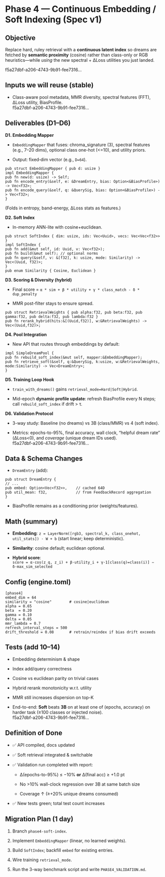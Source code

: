 # **Phase 4 — Continuous Embedding / Soft Indexing (Spec v1)**

## **Objective**

Replace hard, ruley retrieval with a **continuous latent index** so dreams are fetched by **semantic proximity** (cosine) rather than class-only or RGB heuristics—while *using* the new spectral \+ ΔLoss utilities you just landed.

f5a27dbf-a206-4743-9b91-fee7316…

## **Inputs we will reuse (stable)**

* Class-aware pool metadata, MMR diversity, spectral features (FFT), ΔLoss utility, BiasProfile.  
   f5a27dbf-a206-4743-9b91-fee7316…

## **Deliverables (D1–D6)**

**D1. Embedding Mapper**

* `EmbeddingMapper` that fuses: chroma\_signature (3), spectral features (e.g., 7–20 dims), optional class one-hot (\<=10), and utility priors.

* Output: fixed‐dim vector (e.g., `D=64`).

`pub struct EmbeddingMapper { pub d: usize }`  
`impl EmbeddingMapper {`  
    `pub fn new(d: usize) -> Self;`  
    `pub fn encode_entry(&self, e: &DreamEntry, bias: Option<&BiasProfile>) -> Vec<f32>;`  
    `pub fn encode_query(&self, q: &QuerySig, bias: Option<&BiasProfile>) -> Vec<f32>;`  
`}`

(Folds in entropy, band-energy, ΔLoss stats as features.)

**D2. Soft Index**

* In-memory ANN-lite with cosine+euclidean.

`pub struct SoftIndex { dim: usize, ids: Vec<Uuid>, vecs: Vec<Vec<f32>> }`  
`impl SoftIndex {`  
    `pub fn add(&mut self, id: Uuid, v: Vec<f32>);`  
    `pub fn build(&mut self); // optional norms`  
    `pub fn query(&self, v: &[f32], k: usize, mode: Similarity) -> Vec<(Uuid, f32)>;`  
`}`  
`pub enum Similarity { Cosine, Euclidean }`

**D3. Scoring & Diversity (hybrid)**

* Final score \= `α * sim + β * utility + γ * class_match - δ * dup_penalty`

* MMR post-filter stays to ensure spread.

`pub struct RetrievalWeights { pub alpha:f32, pub beta:f32, pub gamma:f32, pub delta:f32, pub lambda:f32 }`  
`pub fn rerank_hybrid(hits:&[(Uuid,f32)], w:&RetrievalWeights) -> Vec<(Uuid,f32)>;`

**D4. Pool Integration**

* New API that routes through embeddings by default:

`impl SimpleDreamPool {`  
    `pub fn rebuild_soft_index(&mut self, mapper:&EmbeddingMapper);`  
    `pub fn retrieve_soft(&self, q:&QuerySig, k:usize, w:&RetrievalWeights, mode:Similarity) -> Vec<DreamEntry>;`  
`}`

**D5. Training Loop Hook**

* `train_with_dreams()` gains `retrieval_mode=Hard|Soft|Hybrid`.

* Mid-epoch **dynamic profile update**: refresh BiasProfile every N steps; call `rebuild_soft_index` if drift \> τ.

**D6. Validation Protocol**

* 3-way study: Baseline (no dreams) vs 3B (class/MMR) vs 4 (soft index).

* Metrics: epochs-to-95%, final accuracy, wall clock, “helpful dream rate” (ΔLoss\<0), and *coverage* (unique dream IDs used).  
   f5a27dbf-a206-4743-9b91-fee7316…

## **Data & Schema Changes**

* `DreamEntry` (add):

`pub struct DreamEntry {`  
  `// ...`  
  `pub embed: Option<Vec<f32>>,    // cached 64D`  
  `pub util_mean: f32,             // from FeedbackRecord aggregation`  
`}`

* BiasProfile remains as a conditioning prior (weights/features).

## **Math (summary)**

* **Embedding**: `z = LayerNorm([rgb3, spectral_k, class_onehot, util_stats]) · W + b` (start linear; keep deterministic).

* **Similarity**: cosine default; euclidean optional.

* **Hybrid score**:  
   `score = α·cos(z_q, z_i) + β·utility_i + γ·1[class(q)=class(i)] − δ·max_sim_selected`

## **Config (engine.toml)**

`[phase4]`  
`embed_dim = 64`  
`similarity = "cosine"        # cosine|euclidean`  
`alpha = 0.65`  
`beta  = 0.20`  
`gamma = 0.10`  
`delta = 0.05`  
`mmr_lambda = 0.7`  
`refresh_interval_steps = 500`  
`drift_threshold = 0.08       # retrain/reindex if bias drift exceeds`

## **Tests (add 10–14)**

* Embedding determinism & shape

* Index add/query correctness

* Cosine vs euclidean parity on trivial cases

* Hybrid rerank monotonicity w.r.t. utility

* MMR still increases dispersion on top-K

* End-to-end: **Soft** beats **3B** on at least one of (epochs, accuracy) on harder task (≥100 classes or injected noise).  
   f5a27dbf-a206-4743-9b91-fee7316…

## **Definition of Done**

* ✅ API compiled, docs updated

* ✅ Soft retrieval integrated & switchable

* ✅ Validation run completed with report:

  * Δ(epochs-to-95%) ≤ −10% **or** Δ(final acc) ≥ \+1.0 pt

  * No \>10% wall-clock regression over 3B at same batch size

  * Coverage ↑ (≥+20% unique dreams consumed)

* ✅ New tests green; total test count increases

## **Migration Plan (1 day)**

1. Branch `phase4-soft-index`.

2. Implement `EmbeddingMapper` (linear, no learned weights).

3. Build `SoftIndex`; backfill `embed` for existing entries.

4. Wire training `retrieval_mode`.

5. Run the 3-way benchmark script and write `PHASE4_VALIDATION.md`.

